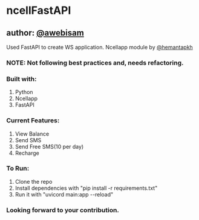 # ncellFastAPI
## author: <a href="https://github.com/awebisam">@awebisam</a>

Used FastAPI to create WS application.
Ncellapp module by <a href="https://github.com/hemantapkh">@hemantapkh</a>

### NOTE: <b> Not following best practices and, needs refactoring. </b>

### Built with:
1. Python
2. Ncellapp
3. FastAPI

### Current Features:
1. View Balance
2. Send SMS
3. Send Free SMS(10 per day)
4. Recharge


### To Run:
1. Clone the repo
2. Install dependencies with "pip install -r requirements.txt"
3. Run it with "uvicord main:app --reload"


### Looking forward to your contribution.
